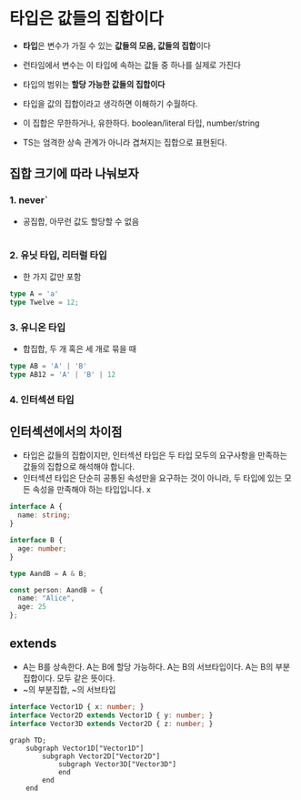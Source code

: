 # 타입은 값들의 집합이다

- **타입**은 변수가 가질 수 있는 **값들의 모음, 값들의 집합**이다
- 런타임에서 변수는 이 타입에 속하는 값들 중 하나를 실제로 가진다
- 타입의 범위는 **할당 가능한 값들의 집합이다**

- 타입을 값의 집합이라고 생각하면 이해하기 수월하다.
- 이 집합은 무한하거나, 유한하다. boolean/literal 타입, number/string
- TS는 엄격한 상속 관계가 아니라 겹쳐지는 집합으로 표현된다.


## 집합 크기에 따라 나눠보자

### 1. never`

- 공집합, 아무런 값도 할당할 수 없음

```ts

```

### 2. 유닛 타입, 리터럴 타입

- 한 가지 값만 포함

```ts
type A = 'a'
type Twelve = 12;
```

### 3. 유니온 타입

- 합집합, 두 개 혹은 세 개로 묶을 때

```ts
type AB = 'A' | 'B'
type AB12 = 'A' | 'B' | 12
```

### 4. 인터섹션 타입


## 인터섹션에서의 차이점

- 타입은 값들의 집합이지만, 인터섹션 타입은 두 타입 모두의 요구사항을 만족하는 값들의 집합으로 해석해야 합니다.
- 인터섹션 타입은 단순히 공통된 속성만을 요구하는 것이 아니라, 두 타입에 있는 모든 속성을 만족해야 하는 타입입니다.
x

```ts
interface A {
  name: string;
}

interface B {
  age: number;
}

type AandB = A & B;

const person: AandB = {
  name: "Alice",
  age: 25
};

```

## extends

- A는 B를 상속한다. A는 B에 할당 가능하다. A는 B의 서브타입이다. A는 B의 부분집합이다. 모두 같은 뜻이다.
- ~의 부분집합, ~의 서브타입

```ts
interface Vector1D { x: number; }
interface Vector2D extends Vector1D { y: number; }
interface Vector3D extends Vector2D { z: number; }
```

```mermaid
graph TD;
    subgraph Vector1D["Vector1D"]
        subgraph Vector2D["Vector2D"]
            subgraph Vector3D["Vector3D"]
            end
        end
    end
```
